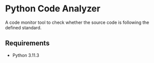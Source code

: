 # Python Code Analyzer

A code monitor tool to check whether the source code is following the defined standard.

## Requirements

- Python 3.11.3

#